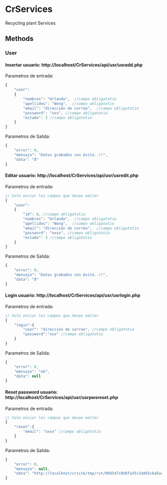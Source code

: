 # CrServices
Recycling plant Services


## Methods

### User

#### Insertar usuario: http://localhost/CrServices/api/usr/usradd.php

Parametros de entrada:
```javascript
{
    "user":
    {
        "nombres": "Orlando",  //campo obligatotio 
        "apellidos": "Wong",  //campo obligatotio 
        "email": "dirección de correo",  //campo obligatotio 
        "password": "xxx", //campo obligatotio 
        "estado": 3 //campo obligatotio 
    }
}
```

Parametros de Salida:
```javascript
{
    "error": 0,
    "mensaje": "Datos grabados con éxito..!!",
    "data": "8"
}
```


#### Editar usuario: http://localhost/CrServices/api/usr/usredit.php

Parametros de entrada:
```javascript
// Solo enviar los campos que desee editar
{
    "user":
    {
        "id": 8, //campo obligatotio 
        "nombres": "Orlando",  //campo obligatotio 
        "apellidos": "Wong",  //campo obligatotio 
        "email": "dirección de correo",  //campo obligatotio 
        "password": "xxxx", //campo obligatotio 
        "estado": 3 //campo obligatotio 
    }
}
```

Parametros de Salida:
```javascript
{
    "error": 0,
    "mensaje": "Datos grabados con éxito..!!",
    "data": "8"
}
```


#### Login usuario: http://localhost/CrServices/api/usr/usrlogin.php

Parametros de entrada:
```javascript
// Solo enviar los campos que desee editar
{
    "login":{
        "user": "dirección de correo", //campo obligatotio 
        "password":"xxx" //campo obligatotio 
    }
}
```

Parametros de Salida:
```javascript
{
    "error": 0,
    "mensaje": "ok",
    "data": null
}
```



#### Reset password usuario: http://localhost/CrServices/api/usr/usrpwsreset.php

Parametros de entrada:
```javascript
// Solo enviar los campos que desee editar
{
    "reset":{
        "email": "xxxx" //campo obligatotio 
    }
}
```

Parametros de Salida:
```javascript
{
    "error": 0,
    "mensaje": null,
    "data": "http://localhost/crsite/tmp/rst/09d547c0d8fa35c3a845c6a5aa19935f"
}
```
